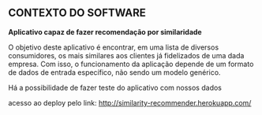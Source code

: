 ## CONTEXTO DO SOFTWARE

**Aplicativo capaz de fazer recomendação por similaridade**

O objetivo deste aplicativo é encontrar, em uma lista de diversos consumidores, os mais similares aos clientes já fidelizados de uma dada empresa. Com isso, o funcionamento da aplicação depende de um formato de dados de entrada específico, não sendo um modelo genérico.

Há a possibilidade de fazer teste do aplicativo com nossos dados

acesso ao deploy pelo link:
http://similarity-recommender.herokuapp.com/

